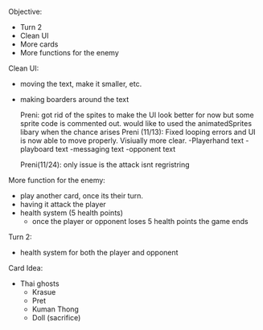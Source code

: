 Objective:
- Turn 2
- Clean UI
- More cards
- More functions for the enemy

Clean UI:
- moving the text, make it smaller, etc.
- making boarders around the text
    
    Preni: got rid of the spites to make the UI look better for now but some sprite code is commented out.
        would like to used the animatedSprites libary when the chance arises 
    Preni (11/13): Fixed looping errors and UI is now able to move properly. Visiually more clear.
        -Playerhand text
        -playboard text
        -messaging text
        -opponent text

    Preni(11/24):
    only issue is the attack isnt regristring
    
More function for the enemy:
- play another card, once its their turn.
- having it attack the player
- health system (5 health points)
    - once the player or opponent loses 5 health points the game ends

Turn 2:
- health system for both the player and opponent

Card Idea:
- Thai ghosts
    - Krasue
    - Pret
    - Kuman Thong 
    - Doll (sacrifice)